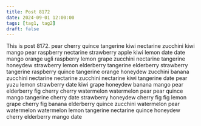 ```yaml
---
title: Post 8172
date: 2024-09-01 12:00:00
tags: [tag1, tag2]
draft: false
---
```

This is post 8172.
pear
cherry
quince
tangerine
kiwi
nectarine
zucchini
kiwi
mango
pear
raspberry
nectarine
strawberry
apple
kiwi
lemon
date
date
mango
orange
ugli
raspberry
lemon
grape
zucchini
nectarine
tangerine
honeydew
strawberry
lemon
elderberry
tangerine
elderberry
strawberry
tangerine
raspberry
quince
tangerine
orange
honeydew
zucchini
banana
zucchini
nectarine
nectarine
zucchini
nectarine
kiwi
tangerine
date
pear
yuzu
lemon
strawberry
date
kiwi
grape
honeydew
banana
mango
pear
elderberry
fig
cherry
cherry
watermelon
watermelon
pear
pear
quince
mango
tangerine
cherry
date
strawberry
honeydew
cherry
fig
fig
lemon
grape
cherry
fig
banana
elderberry
quince
zucchini
watermelon
pear
watermelon
watermelon
lemon
tangerine
nectarine
quince
honeydew
cherry
elderberry
mango
date
